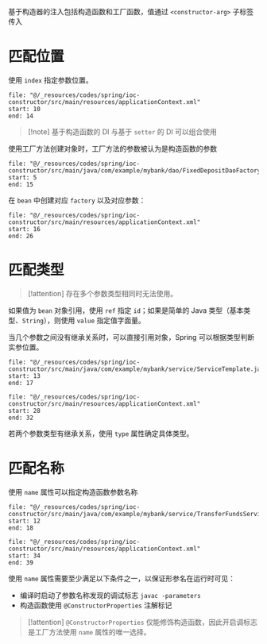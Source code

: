 基于构造器的注入包括构造函数和工厂函数，值通过 `<constructor-arg>` 子标签传入

# 匹配位置

使用 `index` 指定参数位置。

```reference
file: "@/_resources/codes/spring/ioc-constructor/src/main/resources/applicationContext.xml"
start: 10
end: 14
```

> [!note] 基于构造函数的 DI 与基于 `setter` 的 DI 可以组合使用

使用工厂方法创建对象时，工厂方法的参数被认为是构造函数的参数

```reference
file: "@/_resources/codes/spring/ioc-constructor/src/main/java/com/example/mybank/dao/FixedDepositDaoFactory.java"
start: 5
end: 15
```

在 `bean` 中创建对应 `factory` 以及对应参数：

```reference
file: "@/_resources/codes/spring/ioc-constructor/src/main/resources/applicationContext.xml"
start: 16
end: 26
```

# 匹配类型

> [!attention] 存在多个参数类型相同时无法使用。

如果值为 `bean` 对象引用，使用 `ref` 指定 `id`；如果是简单的 Java 类型（基本类型、`String`），则使用 `value` 指定值字面量。

当几个参数之间没有继承关系时，可以直接引用对象，Spring 可以根据类型判断实参位置。

```reference
file: "@/_resources/codes/spring/ioc-constructor/src/main/java/com/example/mybank/service/ServiceTemplate.java"
start: 13
end: 17
```

```reference
file: "@/_resources/codes/spring/ioc-constructor/src/main/resources/applicationContext.xml"
start: 28
end: 32
```

若两个参数类型有继承关系，使用 `type` 属性确定具体类型。

# 匹配名称

使用 `name` 属性可以指定构造函数参数名称

```reference
file: "@/_resources/codes/spring/ioc-constructor/src/main/java/com/example/mybank/service/TransferFundsServiceImpl.java"
start: 12
end: 18
```

```reference
file: "@/_resources/codes/spring/ioc-constructor/src/main/resources/applicationContext.xml"
start: 34
end: 39
```

使用 `name` 属性需要至少满足以下条件之一，以保证形参名在运行时可见：

* 编译时启动了参数名称发现的调试标志 `javac -parameters`
* 构造函数使用 `@ConstructorProperties` 注解标记

> [!attention] `@ConstructorProperties` 仅能修饰构造函数，因此开启调标志是工厂方法使用 `name` 属性的唯一选择。

